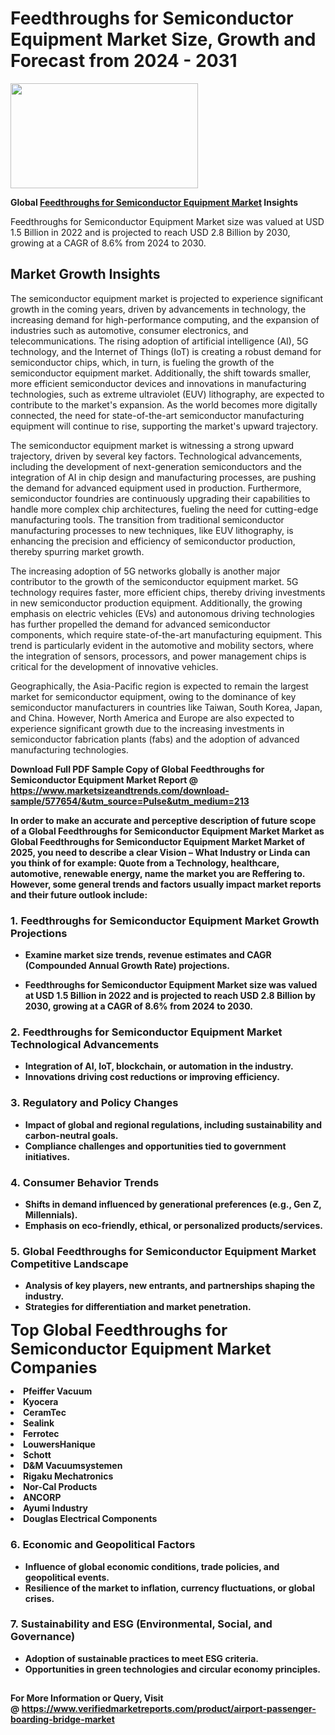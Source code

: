 <H1>Feedthroughs for Semiconductor Equipment Market Size, Growth and Forecast from 2024 - 2031</H1><img class="aligncenter size-medium wp-image-584254" src="https://thirdeyenews.in/wp-content/uploads/2024/09/Global-Market-Research-300x168.jpeg" alt="" width="300" height="168" /><p><strong>Global&nbsp;<a href="https://www.marketsizeandtrends.com/download-sample/577654/&amp;utm_source=Pulse&amp;utm_medium=213">Feedthroughs for Semiconductor Equipment Market</a> Insights</strong></p><p>Feedthroughs for Semiconductor Equipment Market size was valued at USD 1.5 Billion in 2022 and is projected to reach USD 2.8 Billion by 2030, growing at a CAGR of 8.6% from 2024 to 2030.</p><p><h2>Market Growth Insights</h2> <p>The semiconductor equipment market is projected to experience significant growth in the coming years, driven by advancements in technology, the increasing demand for high-performance computing, and the expansion of industries such as automotive, consumer electronics, and telecommunications. The rising adoption of artificial intelligence (AI), 5G technology, and the Internet of Things (IoT) is creating a robust demand for semiconductor chips, which, in turn, is fueling the growth of the semiconductor equipment market. Additionally, the shift towards smaller, more efficient semiconductor devices and innovations in manufacturing technologies, such as extreme ultraviolet (EUV) lithography, are expected to contribute to the market's expansion. As the world becomes more digitally connected, the need for state-of-the-art semiconductor manufacturing equipment will continue to rise, supporting the market's upward trajectory.</p> <p><strong></strong></p> <p>The semiconductor equipment market is witnessing a strong upward trajectory, driven by several key factors. Technological advancements, including the development of next-generation semiconductors and the integration of AI in chip design and manufacturing processes, are pushing the demand for advanced equipment used in production. Furthermore, semiconductor foundries are continuously upgrading their capabilities to handle more complex chip architectures, fueling the need for cutting-edge manufacturing tools. The transition from traditional semiconductor manufacturing processes to new techniques, like EUV lithography, is enhancing the precision and efficiency of semiconductor production, thereby spurring market growth.</p> <p>The increasing adoption of 5G networks globally is another major contributor to the growth of the semiconductor equipment market. 5G technology requires faster, more efficient chips, thereby driving investments in new semiconductor production equipment. Additionally, the growing emphasis on electric vehicles (EVs) and autonomous driving technologies has further propelled the demand for advanced semiconductor components, which require state-of-the-art manufacturing equipment. This trend is particularly evident in the automotive and mobility sectors, where the integration of sensors, processors, and power management chips is critical for the development of innovative vehicles.</p> <p>Geographically, the Asia-Pacific region is expected to remain the largest market for semiconductor equipment, owing to the dominance of key semiconductor manufacturers in countries like Taiwan, South Korea, Japan, and China. However, North America and Europe are also expected to experience significant growth due to the increasing investments in semiconductor fabrication plants (fabs) and the adoption of advanced manufacturing technologies.</p> <p><strong></p><p><span class=""><strong>Download Full PDF Sample Copy of Global Feedthroughs for Semiconductor Equipment Market Report</strong> @ <a href="https://www.marketsizeandtrends.com/download-sample/577654/&amp;utm_source=Pulse&amp;utm_medium=213" target="_blank">https://www.marketsizeandtrends.com/download-sample/577654/&amp;utm_source=Pulse&amp;utm_medium=213</a></span></p><p>In order to make an accurate and perceptive description of future scope of a Global&nbsp;Feedthroughs for Semiconductor Equipment Market Market as Global&nbsp;Feedthroughs for Semiconductor Equipment Market Market of 2025, you need to describe a clear Vision &ndash; What Industry or Linda can you think of for example: Quote from a Technology, healthcare, automotive, renewable energy, name the market you are Reffering to. However, some general trends and factors usually impact market reports and their future outlook include:</p><h3>1.&nbsp;<strong>Feedthroughs for Semiconductor Equipment Market Growth Projections</strong></h3><ul><li>Examine market size trends, revenue estimates and CAGR (Compounded Annual Growth Rate) projections.</li><li><p>Feedthroughs for Semiconductor Equipment Market size was valued at USD 1.5 Billion in 2022 and is projected to reach USD 2.8 Billion by 2030, growing at a CAGR of 8.6% from 2024 to 2030.</p></li></ul><h3>2.&nbsp;<strong>Feedthroughs for Semiconductor Equipment Market Technological Advancements</strong></h3><ul><li>Integration of AI, IoT, blockchain, or automation in the industry.</li><li>Innovations driving cost reductions or improving efficiency.</li></ul><h3>3.&nbsp;<strong>Regulatory and Policy Changes</strong></h3><ul><li>Impact of global and regional regulations, including sustainability and carbon-neutral goals.</li><li>Compliance challenges and opportunities tied to government initiatives.</li></ul><h3>4.&nbsp;<strong>Consumer Behavior Trends</strong></h3><ul><li>Shifts in demand influenced by generational preferences (e.g., Gen Z, Millennials).</li><li>Emphasis on eco-friendly, ethical, or personalized products/services.</li></ul><h3>5.&nbsp;<strong>Global Feedthroughs for Semiconductor Equipment Market Competitive Landscape</strong></h3><ul><li>Analysis of key players, new entrants, and partnerships shaping the industry.</li><li>Strategies for differentiation and market penetration.</li></ul><p data-pm-slice="1 1 []"><span style="color: inherit; font-family: inherit; font-size: 25px;">Top Global Feedthroughs for Semiconductor Equipment Market Companies</span></p><div class="" data-test-id=""><p><li>Pfeiffer Vacuum</li><li> Kyocera</li><li> CeramTec</li><li> Sealink</li><li> Ferrotec</li><li> LouwersHanique</li><li> Schott</li><li> D&M Vacuumsystemen</li><li> Rigaku Mechatronics</li><li> Nor-Cal Products</li><li> ANCORP</li><li> Ayumi Industry</li><li> Douglas Electrical Components</li></p></div><h3>6.&nbsp;<strong>Economic and Geopolitical Factors</strong></h3><ul><li>Influence of global economic conditions, trade policies, and geopolitical events.</li><li>Resilience of the market to inflation, currency fluctuations, or global crises.</li></ul><h3>7.&nbsp;<strong>Sustainability and ESG (Environmental, Social, and Governance)</strong></h3><ul><li>Adoption of sustainable practices to meet ESG criteria.</li><li>Opportunities in green technologies and circular economy principles.</li></ul><h2><strong style="font-size: 14px;">For More Information or Query, Visit @&nbsp;</strong><a style="background-color: #ffffff; font-size: 14px;" href="https://www.marketsizeandtrends.com/report/feedthroughs-for-semiconductor-equipment-market/" target="_blank">https://www.verifiedmarketreports.com/product/airport-passenger-boarding-bridge-market</a></h2>
